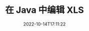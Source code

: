 ---
############################# Static ############################
layout: "auto-gen-editor"
date: 2022-10-14T17:11:22
draft: false
otherformats: doc docx docm dotx xlsx xlsm ppt pptx pptm mobi epub html mhtml txt xml csv rtf odt msg eml

############################# Head ############################
head_title: "XLS 编辑器 - 在 Java 中编辑 XLS"
head_description: "如何使用几行代码在 Java 中编辑 XLS？使用 GroupDocs 文档处理 API 编辑、更新和保存 30 多种文件格式。"

############################# Header ############################
title: "在 Java 中编辑 XLS"
description: "使用用于 Java API 的服务器端 GroupDocs.Editor 进行有效且强大的 XLS 编辑，无需使用 Microsoft 或 Open Office 等任何软件。"
bg_image: "https://cms.admin.containerize.com/templates/aspose/App_Themes/V3/images/bg/header1.png"
bg_overlay: false
button:
    enable: true
    icon: "fas fa-arrow-down"
    label: "下载免费试用版"
    link: "https://downloads.groupdocs.com/editor/java"

############################# SubMenu ############################
submenu:
    enable: true

    left:
        img_alt: "GroupDocs.Editor for Java"
        image: "https://cms.admin.containerize.com/templates/groupdocs/images/product-logos/90x90-noborder/groupdocs-editor-java.png"
        product: "GroupDocs.Editor"
        platform: "Java"

    middle:
        button:

            # button loop
            - link: "https://apireference.groupdocs.com/editor/java"
              text: "API 参考"

            # button loop
            - link: "https://github.com/groupdocs-editor"
              text: "代码示例"

            # button loop
            - link: "https://products.groupdocs.app/editor/family"
              text: "现场演示"

            # button loop
            - link: "https://purchase.groupdocs.com/pricing/editor/java"
              text: "价钱"

    right:
        link_download: "https://downloads.groupdocs.com/editor"
        link_learn: "https://docs.groupdocs.com/editor/java"
        link_buy: "https://purchase.groupdocs.com"

############################# About ############################
about:
    enable: true
    title: "关于 GroupDocs.Editor for Java API"
    content: |
        [GroupDocs.Editor for Java](/zh/editor/java/) API 是编辑 Microsoft Word、Excel、PowerPoint、Open Office 文档和演示文稿的正确选择。 GroupDocs.Editor 是一个独立的 API，适用于需要高性能的服务器端和后端系统。它不依赖于任何软件，如 Microsoft 或 Open Office。

############################# Steps ############################
steps:
    enable: true
    title_left: "在 Java 中编辑 XLS 的步骤"
    content_left: |
        [GroupDocs.Editor for Java](/zh/editor/java/) 为开发人员提供了一种使用几行代码编辑 XLS 文件的简单直接的方法。
        * 创建具有强制文件路径或流和可选的 `SpreadsheetLoadOptions` 类的 `Editor` 类的实例并加载 XLS 文件
        * 为 XLS 文件格式创建和设置 `SpreadsheetEditOptions` 类实例
        * 调用 `Editor.Edit()` 方法并获得 HTML 格式的 XLS 文档，该文档可以使用任何所见即所得的编辑器轻松编辑。
        * 调用 `Editor.Save()` 方法并使用 `SpreadsheetSaveOptions` 类保存编辑的 XLS 文件

        
    title_right: "系统要求"
    content_right: |
        使用 GroupDocs.Editor for Java API 进行基本文档编辑可以通过几个简单的步骤来完成。所有主要平台和操作系统都支持我们的 API。在执行以下代码之前，请确保您的系统上安装了以下先决条件。

        * 操作系统：Microsoft Windows、Linux、MacOS
        * 开发环境：NetBeans, IntelliJ IDEA, Eclipse
        * 构架: Java 7 (1.7) and above
        * 获取从 [Maven](https://repository.groupdocs.com/editor/) 下载的最新版本 GroupDocs.Editor for Java
        
    code: |        
        ```java
        // Load the XLS file into Editor with the optional SpreadsheetLoadOptions
        Editor editor = new Editor("source.xls", new SpreadsheetLoadOptions());

        // Create and adjust the edit options
        SpreadsheetEditOptions editOptions = new SpreadsheetEditOptions();
        editOptions.setWorksheetIndex(1);//select a tab (worksheet) to edit

        // Open input XLS document for edit — obtain an intermediate document, that can be edited
        EditableDocument beforeEdit = editor.edit(editOptions);

        // Grab XLS document content and associated resources from editable document
        string content = beforeEdit.getContent();

        // Send the content to WYSIWYG-editor, edit it there, and send edited content back to the server-side
        // This step simulates a such operation
        string updatedContent = content.replace("Cell Text", "Edited Cell Text");

        // Grab edited content and resources from WYSIWYG-editor and create a new EditableDocument instance from it
        EditableDocument afterEdit = EditableDocument.fromMarkup(updatedContent, null);

        // Create a save options and select a desired output format
        SpreadsheetSaveOptions saveOptions = new SpreadsheetSaveOptions(SpreadsheetFormats.Xls);

        // Save edited XLS document to the file
        editor.save(afterEdit, "edited.xls", saveOptions);
        ```
        
############################# Demos ############################
demos:
    enable: true
    title: "XLS 编辑器现场演示"
    content: |
        立即访问 [GroupDocs.Editor 现场演示](https://products.groupdocs.app/editor/family) 网站编辑 XLS。
        现场演示有以下好处
        
############################# More Formats ############################
more_formats:
    enable: true
    title: "其他支持的编辑器"
    content: |
        您还可以编辑其他文件格式。请参阅下面的完整列表。


############################# Back to top ###############################
back_to_top:
    enable: true
---